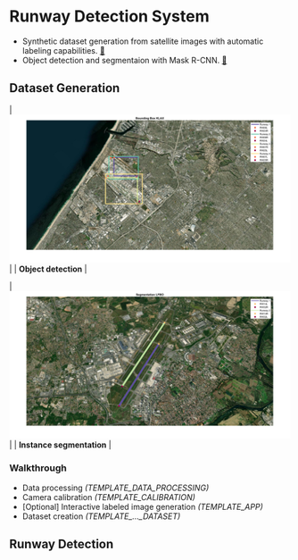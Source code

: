 # Runway Detection System 
 - Synthetic dataset generation from satellite images with automatic labeling capabilities. [&#128279;](#dataset-generation)
 - Object detection and segmentaion with Mask R-CNN. [&#x1F517;](#runway-detection)

## Dataset Generation 
| ![Object detection](Dataset_Generator/Media/demo_localization.png) |
| <b>Object detection</b> |

| ![Instance segmentation](Dataset_Generator/Media/demo_segmentation.png) |
| <b>Instance segmentation</b> |

### Walkthrough 
* Data processing *(TEMPLATE_DATA_PROCESSING)*
* Camera calibration *(TEMPLATE_CALIBRATION)*
* [Optional] Interactive labeled image generation *(TEMPLATE_APP)*
* Dataset creation *(TEMPLATE_..._DATASET)*

## Runway Detection
